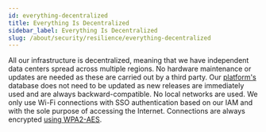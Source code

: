 ```yaml
---
id: everything-decentralized
title: Everything Is Decentralized
sidebar_label: Everything Is Decentralized
slug: /about/security/resilience/everything-decentralized
---
```


All our infrastructure is decentralized,
meaning that we have independent data centers
spread across multiple regions.
No hardware maintenance or updates are needed
as these are carried out by a third party.
Our [platform's](https://app.fluidattacks.com/)
database does not need to be updated
as new releases are immediately used
and are always backward-compatible.
No local networks are used.
We only use Wi-Fi connections
with SSO authentication
based on our IAM
and with the sole purpose of accessing the Internet.
Connections are always encrypted
[using WPA2-AES](/criteria/requirements/252).
